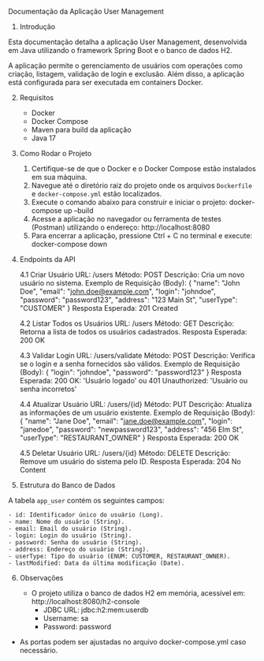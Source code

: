 Documentação da Aplicação User Management

1. Introdução

Esta documentação detalha a aplicação User Management, desenvolvida em Java utilizando o framework Spring Boot e o banco de dados H2. 

A aplicação permite o gerenciamento de usuários com operações como criação, listagem, validação de login e exclusão. Além disso, a aplicação está configurada para ser executada em containers Docker.

2. Requisitos

    - Docker
    - Docker Compose
    - Maven para build da aplicação
    - Java 17

3. Como Rodar o Projeto

    1. Certifique-se de que o Docker e o Docker Compose estão instalados em sua máquina.
    2. Navegue até o diretório raiz do projeto onde os arquivos `Dockerfile` e `docker-compose.yml` estão localizados.
    3. Execute o comando abaixo para construir e iniciar o projeto:
        docker-compose up –build
    4. Acesse a aplicação no navegador ou ferramenta de testes (Postman) utilizando o endereço:
        http://localhost:8080
    5. Para encerrar a aplicação, pressione Ctrl + C no terminal e execute:
        docker-compose down

4. Endpoints da API

    4.1 Criar Usuário
    URL: /users
    Método: POST
    Descrição: Cria um novo usuário no sistema.
    Exemplo de Requisição (Body):
    {
        "name": "John Doe",
        "email": "john.doe@example.com",
        "login": "johndoe",
        "password": "password123",
        "address": "123 Main St",
        "userType": "CUSTOMER"
    }
    Resposta Esperada: 201 Created

    4.2 Listar Todos os Usuários
    URL: /users
    Método: GET
    Descrição: Retorna a lista de todos os usuários cadastrados.
    Resposta Esperada: 200 OK

    4.3 Validar Login
    URL: /users/validate
    Método: POST
    Descrição: Verifica se o login e a senha fornecidos são válidos.
    Exemplo de Requisição (Body):
    {
        "login": "johndoe",
        "password": "password123"
    }
    Resposta Esperada: 200 OK: 'Usuário logado' ou 401 Unauthorized: 'Usuário ou senha incorretos'

    4.4 Atualizar Usuário
    URL: /users/{id}
    Método: PUT
    Descrição: Atualiza as informações de um usuário existente.
    Exemplo de Requisição (Body):
    {
        "name": "Jane Doe",
        "email": "jane.doe@example.com",
        "login": "janedoe",
        "password": "newpassword123",
        "address": "456 Elm St",
        "userType": "RESTAURANT_OWNER"
    }
    Resposta Esperada: 200 OK

    4.5 Deletar Usuário
    URL: /users/{id}
    Método: DELETE
    Descrição: Remove um usuário do sistema pelo ID.
    Resposta Esperada: 204 No Content

5. Estrutura do Banco de Dados

A tabela `app_user` contém os seguintes campos:

    - id: Identificador único do usuário (Long).
    - name: Nome do usuário (String).
    - email: Email do usuário (String).
    - login: Login do usuário (String).
    - password: Senha do usuário (String).
    - address: Endereço do usuário (String).
    - userType: Tipo do usuário (ENUM: CUSTOMER, RESTAURANT_OWNER).
    - lastModified: Data da última modificação (Date).

6. Observações

    - O projeto utiliza o banco de dados H2 em memória, acessível em: 
    http://localhost:8080/h2-console
      - JDBC URL: jdbc:h2:mem:userdb
      - Username: sa
      - Password: password

- As portas podem ser ajustadas no arquivo docker-compose.yml caso necessário.


 
